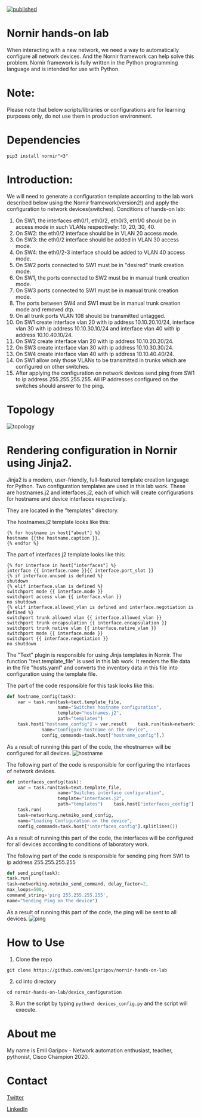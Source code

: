 [![published](https://static.production.devnetcloud.com/codeexchange/assets/images/devnet-published.svg)](https://developer.cisco.com/codeexchange/github/repo/emilgaripov/nornir-hands-on-lab)
# Nornir hands-on lab
When interacting with a new network, we need a way to automatically configure all network devices. And the Nornir framework can help solve this problem.
Nornir framework is fully written in the Python programming language and is intended for use with Python.

# Note: 
Please note that below scripts/libraries or configurations are for learning purposes only, do not use them in production environment.

# Dependencies
```
pip3 install nornir"<3"
```

# Introduction:
We will need to generate a configuration template according to the lab work described below using the Nornir framework(version2!) and apply the configuration to network devices(switches).
Conditions of hands-on lab:

1.	On SW1, the interfaces eth0/1, eth0/2, eth0/3, eth1/0 should be in access mode in such VLANs respectively: 10, 20, 30, 40.
2.	On SW2: the eth0/2 interface should be in VLAN 20 access mode. 
3.	On SW3: the eth0/2 interface should be added in VLAN 30 access mode. 
4.	On SW4: the eth0/2-3 interface should be added to VLAN 40 access mode.
5.	On SW2 ports connected to SW1 must be in "desired" trunk creation mode.
6.	On SW1, the ports connected to SW2 must be in manual trunk creation mode.
7.	On SW3 ports connected to SW1 must be in manual trunk creation mode.
8.	The ports between SW4 and SW1 must be in manual trunk creation mode and removed dtp.
9.	On all trunk ports VLAN 108 should be transmitted untagged.
10.	On SW1 create interface vlan 20 with ip address 10.10.20.10/24, interface vlan 30 with ip address 10.10.30.10/24 and interface vlan 40 with ip address  10.10.40.10/24.
11.	On SW2 create interface vlan 20 with ip address 10.10.20.20/24.
12.	On SW3 create interface vlan 30 with ip address 10.10.30.30/24. 
13.	On SW4 create interface vlan 40 with ip address 10.10.40.40/24.
14.	On SW1 allow only those VLANs to be transmitted in trunks which are configured on other switches.
15.	After applying the configuration on network devices send ping from SW1 to ip address 255.255.255.255. All IP addresses configured on the switches should answer to the ping.

# Topology
![topology](images/topology.png)

# Rendering configuration in Nornir using Jinja2.
Jinja2 is a modern, user-friendly, full-featured template creation language for Python. Two configuration templates are used in this lab work.  These are hostnames.j2 and interfaces.j2, each of which will create configurations for hostname and device interfaces respectively. 

They are located in the "templates" directory.

The hostnames.j2 template looks like this:
```jinja2
{% for hostname in host["about"] %}
hostname {{the hostname.caption }}.
{% endfor %}
```
The part of interfaces.j2 template looks like this:
```jinja2
{% for interface in host["interfaces"] %}
interface {{ interface.name }}{{ interface.port_slot }}
{% if interface.unused is defined %}
shutdown
{% elif interface.vlan is defined %}
switchport mode {{ interface.mode }}
switchport access vlan {{ interface.vlan }}
no shutdown
{% elif interface.allowed_vlan is defined and interface.negotiation is defined %}
switchport trunk allowed vlan {{ interface.allowed_vlan }}
switchport trunk encapsulation {{ interface.encapsulation }}
switchport trunk native vlan {{ interface.native_vlan }}
switchport mode {{ interface.mode }}
switchport {{ interface.negotiation }}
no shutdown
```

The "Text" plugin is responsible for using Jinja templates in Nornir. The function "text.template_file" is used in this lab work. It renders the file data in the file "hosts.yaml" and converts the inventory data in this file into configuration using the template file.

The part of the code responsible for this task looks like this:
```python
def hostname_config(task):
    var = task.run(task=text.template_file,
                   name="Switches hostname configuration",
                   template="hostnames.j2",
                   path="templates")
    task.host["hostname_config"] = var.result    task.run(task=networking.netmiko_send_config,
             name="Configure hostname on the device",
             config_commands=task.host["hostname_config"],)
```

As a result of running this part of the code, the «hostname» will be configured for all devices.
![hostname](images/hostname.png)

The following part of the code is responsible for configuring the interfaces of network devices.
```python
def interfaces_config(task):
    var = task.run(task=text.template_file,
                   name="Switches interface configuration",
                   template="interfaces.j2",
                   path="templates")    task.host["interfaces_config"] = var.result
    task.run(
    task=networking.netmiko_send_config,
    name="Loading Configuration on the device",
    config_commands=task.host["interfaces_config"].splitlines())
```
As a result of running this part of the code, the interfaces will be configured for all devices according to conditions of laboratory work.



The following part of the code is responsible for sending ping from SW1 to ip address 255.255.255.255
```python
def send_ping(task):
task.run(
task=networking.netmiko_send_command, delay_factor=2, 
max_loops=500,
command_string='ping 255.255.255.255',
name="Sending Ping on the device")
```
As a result of running this part of the code, the ping will be sent to all devices.
![ping](images/ping.png)

# How to Use

1. Clone the repo
```
git clone https://github.com/emilgaripov/nornir-hands-on-lab
```
2. cd into directory
```
cd nornir-hands-on-lab/device_configuration
```
3. Run the script by typing ```python3 devices_config.py``` and the script will execute. 

# About me
My name is Emil Garipov - Network automation enthusiast, teacher, pythonist, Cisco Champion 2020.
# Contact
[Twitter](https://twitter.com/gissarsky)

[LinkedIn](https://www.linkedin.com/in/garipov/)

